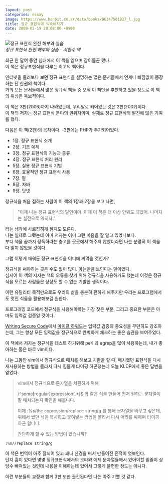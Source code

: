 ```yaml
---
layout: post
categories: essay
image: https://www.hanbit.co.kr/data/books/B6347501827_l.jpg
title: 정규 표현식에 익숙해지기
date: 2009-02-19 20:08:00 +0900
---
```


![정규 표현식 완전 해부와 실습](https://www.hanbit.co.kr/data/books/B6347501827_l.jpg)  
*정규 표현식 완전 해부와 실습 - 서환수 역*

최근 한 달여 동안 침대에서 이 책을 읽으며 잠이들곤 했다.  
이 책은 정규표현식을 다루는 최고의 책이다.

인터넷을 둘러보다 보면 정규 표현식을 설명하는 많은 문서들에서 언제나 빠짐없이 등장하는 단 한권의 책이다.  
거의 모든 문서들에서 많은 정규식 책들 중 오직 이 책만을 추천하고 있을 정도로 이 책의 위상은 독보적이다.

이 책은 3판(2006)까지 나와있는데, 우리말로 되어있는 것은 2판(2002)이다.  
이 책의 저자는 정규 표현식 분야의 권위자이며, 실제로 정규 표현식의 발전에 많은 기여를 했다.

다음은 이 책(2판)의 목차이다. -3판에는 PHP가 추가되어있다.

* 1장. 정규 표현식 소개
* 2장. 기초 예제
* 3장. 정규 표현식의 기능과 종류
* 4장. 정규 표현식 처리 원리
* 5장. 실용 정규 표현식 기법
* 6장. 효율적인 정규 표현식 사용
* 7장. 펄
* 8장. 자바
* 9장. 닷넷

정규식을 처음 접하는 사람이 이 책의 1장과 2장을 보고 나면,
> "이제 나는 정규 표현식의 달인이야. 이제 이 책은 더 이상 안봐도 되겠어. 나머지는 실전으로 익히자."  

라는 생각에 사로잡히게 될지도 모른다.  
나는 실제로 그랬는데 아마 저자는 이미 그런 마음을 잘 알고 있었나보다.  
부디 책을 끝까지 정독하라는 충고를 곳곳에서 해주지 않았더라면 나는 분명히 이 책을 다 읽지 않았을 것이다.

그럼 이렇게 배워둔 정규 표현식을 어디에 써먹을 것인가?

정규식을 써야하는 곳은 수도 없이 많다. 아는만큼 보인다는 말이있다.  
심지어 이 책의 저자는 책의 오류를 찾기 위해 정규식을 사용하기도 했는데 이것은 정규식을 모르는 사람들은 상상도 할 수 없는 기발한 생각이다.

이런 유틸리티 목적만으로도 우리의 삶을 충분히 편하게 해주지만 우리는 프로그램에서도 멋진 식들을 활용해보길 원한다.

프로그래밍 코드에서 정규식을 사용해야하는 가장 잦은 부분, 그리고 중요한 부분은 아마도 입력값 검증일 것이다.

[Writing Secure Code](https://benjaminlog.tistory.com/entry/writingsecurecode)에서 [마이클 하워드](https://docs.microsoft.com/en-us/archive/blogs/michael_howard/)는 입력값 검증의 중요성을 무던히도 강조하는데,
그는 항상 모든 입력값을 정규식으로 완벽하게 체크하는 좋은 습관을 보여주었다.

이 책에서 저자는 정규식을 테스트 하기위해 perl 과 egrep을 많이 사용하는데,
내가 좋아하는 툴은 바로 vim이다.

나는 그동안 vim에서 정규식으로 매치를 해보고 치환을 할 때, 매치했던 표현식을 다시 재사용하는 방법을 몰라서 다시 힘들게 타이핑 하곤했는데 오늘 KLDP에서 좋은 답변을 얻었다.

> vim에서 정규식으로 문자열을 치환하기 위해
>
> /^some[regular]expression(.*)$ 와 같은 식을 만들어 먼저 원하는 문자열이 잘 매치되는지 확인을 해봅니다.
>
> 이제 :%s/the expression/replace string/g 를 통해 문자열을 바꾸고 싶은데,
> 위에서 썼던 식을 복사하고 붙여넣는 방법을 몰라서 다시 머리를 싸매며 타이핑하곤 합니다.
>
> 간단하게 할 수 있는 방법이 있습니까?

```vim
:%s//replace string/g
```

이 책은 번역이 아주 잘되어 있고 꽤나 신경을 써서 만들어진 흔적이 엿보인다.  
단지 흠이 있다면 몇몇 정규표현식에서의 오타와 예제 문자열들에서 있어야할 밑줄이 상당수 빠져있는 것인데 내용을 이해하는데 있어서 그렇게 불편한 정도는 아니다.

이런 부분들의 교정과 함께 3판 또한 출간된다면 나는 아주 기쁠 것 같다.